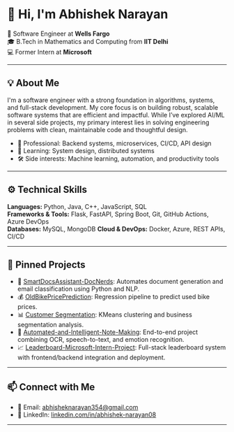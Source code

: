 # 👋 Hi, I'm Abhishek Narayan

💼 Software Engineer at **Wells Fargo**  
🎓 B.Tech in Mathematics and Computing from **IIT Delhi**  
💻 Former Intern at **Microsoft**

---

## 💡 About Me

I'm a software engineer with a strong foundation in algorithms, systems, and full-stack development. My core focus is on building robust, scalable software systems that are efficient and impactful. While I’ve explored AI/ML in several side projects, my primary interest lies in solving engineering problems with clean, maintainable code and thoughtful design.

- 💼 Professional: Backend systems, microservices, CI/CD, API design
- 🌱 Learning: System design, distributed systems
- 🛠️ Side interests: Machine learning, automation, and productivity tools

---

## ⚙️ Technical Skills

**Languages:** Python, Java, C++, JavaScript, SQL  
**Frameworks & Tools:** Flask, FastAPI, Spring Boot, Git, GitHub Actions, Azure DevOps  
**Databases:** MySQL, MongoDB
**Cloud & DevOps:** Docker, Azure, REST APIs, CI/CD  

---

## 📌 Pinned Projects

- 🧾 [SmartDocsAssistant-DocNerds](https://github.com/AbhishekNarayan08/SmartDocsAssistant-DocNerds): Automates document generation and email classification using Python and NLP.
- 💰 [OldBikePricePrediction](https://github.com/AbhishekNarayan08/OldBikePricePrediction): Regression pipeline to predict used bike prices.
- 📊 [Customer Segmentation](https://github.com/AbhishekNarayan08/customer-segmentation): KMeans clustering and business segmentation analysis.
- 🧠 [Automated-and-Intelligent-Note-Making](https://github.com/AbhishekNarayan08/Automated-and-Intelligent-Note-Making): End-to-end project combining OCR, speech-to-text, and emotion recognition.
- 📈 [Leaderboard-Microsoft-Intern-Project](https://github.com/AbhishekNarayan08/Leaderboard-Microsoft-Intern-Project): Full-stack leaderboard system with frontend/backend integration and deployment.

---

## 📫 Connect with Me

- 📧 Email: abhisheknarayan354@gmail.com  
- 💼 LinkedIn: [linkedin.com/in/abhishek-narayan08](https://www.linkedin.com/in/abhishek-narayan08/)  

---
